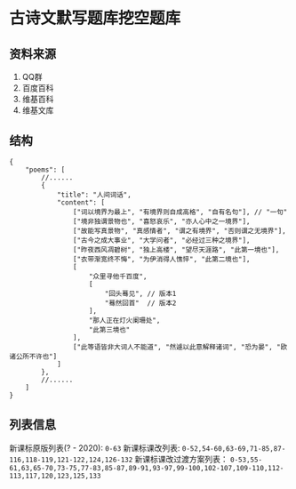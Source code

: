 # 古诗文默写题库挖空题库

## 资料来源
1. QQ群
2. 百度百科
3. 维基百科
4. 维基文库

## 结构
```jsonc
{
    "poems": [
        //......
        {
            "title": "人间词话",
            "content": [
                ["词以境界为最上", "有境界则自成高格", "自有名句"], // "一句"
                ["境非独谓景物也", "喜怒哀乐", "亦人心中之一境界"],
                ["故能写真景物", "真感情者", "谓之有境界", "否则谓之无境界"],
                ["古今之成大事业", "大学问者", "必经过三种之境界"],
                ["昨夜西风凋碧树", "独上高楼", "望尽天涯路", "此第一境也"],
                ["衣带渐宽终不悔", "为伊消得人憔悴", "此第二境也"],
                [
                    "众里寻他千百度",
                    [
                        "回头蓦见", // 版本1
                        "蓦然回首"  // 版本2
                    ],
                    "那人正在灯火阑珊处",
                    "此第三境也"
                ],
                ["此等语皆非大词人不能道", "然遽以此意解释诸词", "恐为晏", "欧诸公所不许也"]
            ]
        },
        //......
    ]
}
```

## 列表信息
新课标原版列表(? - 2020): `0-63`
新课标课改列表: `0-52,54-60,63-69,71-85,87-116,118-119,121-122,124,126-132`
新课标课改过渡方案列表： `0-53,55-61,63,65-70,73-75,77-83,85-87,89-91,93-97,99-100,102-107,109-110,112-113,117,120,123,125,133`
